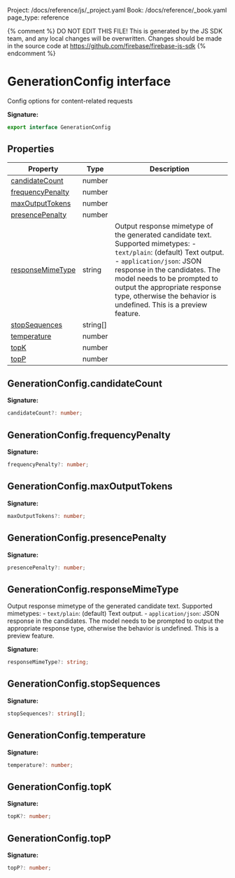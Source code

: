 Project: /docs/reference/js/_project.yaml
Book: /docs/reference/_book.yaml
page_type: reference

{% comment %}
DO NOT EDIT THIS FILE!
This is generated by the JS SDK team, and any local changes will be
overwritten. Changes should be made in the source code at
https://github.com/firebase/firebase-js-sdk
{% endcomment %}

# GenerationConfig interface
Config options for content-related requests

<b>Signature:</b>

```typescript
export interface GenerationConfig 
```

## Properties

|  Property | Type | Description |
|  --- | --- | --- |
|  [candidateCount](./vertexai-preview.generationconfig.md#generationconfigcandidatecount) | number |  |
|  [frequencyPenalty](./vertexai-preview.generationconfig.md#generationconfigfrequencypenalty) | number |  |
|  [maxOutputTokens](./vertexai-preview.generationconfig.md#generationconfigmaxoutputtokens) | number |  |
|  [presencePenalty](./vertexai-preview.generationconfig.md#generationconfigpresencepenalty) | number |  |
|  [responseMimeType](./vertexai-preview.generationconfig.md#generationconfigresponsemimetype) | string | Output response mimetype of the generated candidate text. Supported mimetypes: - <code>text/plain</code>: (default) Text output. - <code>application/json</code>: JSON response in the candidates. The model needs to be prompted to output the appropriate response type, otherwise the behavior is undefined. This is a preview feature. |
|  [stopSequences](./vertexai-preview.generationconfig.md#generationconfigstopsequences) | string\[\] |  |
|  [temperature](./vertexai-preview.generationconfig.md#generationconfigtemperature) | number |  |
|  [topK](./vertexai-preview.generationconfig.md#generationconfigtopk) | number |  |
|  [topP](./vertexai-preview.generationconfig.md#generationconfigtopp) | number |  |

## GenerationConfig.candidateCount

<b>Signature:</b>

```typescript
candidateCount?: number;
```

## GenerationConfig.frequencyPenalty

<b>Signature:</b>

```typescript
frequencyPenalty?: number;
```

## GenerationConfig.maxOutputTokens

<b>Signature:</b>

```typescript
maxOutputTokens?: number;
```

## GenerationConfig.presencePenalty

<b>Signature:</b>

```typescript
presencePenalty?: number;
```

## GenerationConfig.responseMimeType

Output response mimetype of the generated candidate text. Supported mimetypes: - `text/plain`<!-- -->: (default) Text output. - `application/json`<!-- -->: JSON response in the candidates. The model needs to be prompted to output the appropriate response type, otherwise the behavior is undefined. This is a preview feature.

<b>Signature:</b>

```typescript
responseMimeType?: string;
```

## GenerationConfig.stopSequences

<b>Signature:</b>

```typescript
stopSequences?: string[];
```

## GenerationConfig.temperature

<b>Signature:</b>

```typescript
temperature?: number;
```

## GenerationConfig.topK

<b>Signature:</b>

```typescript
topK?: number;
```

## GenerationConfig.topP

<b>Signature:</b>

```typescript
topP?: number;
```
